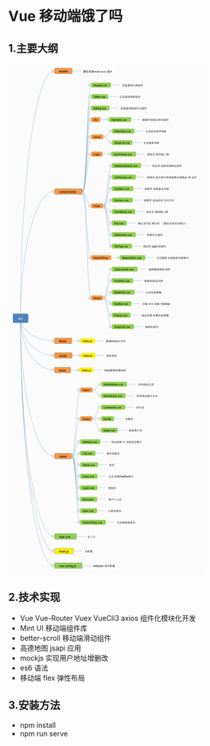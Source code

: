 # Vue 移动端饿了吗

## 1.主要大纲

![image](https://github.com/ZeroShiro/ele-app/blob/master/src/assets/src.png)

## 2.技术实现

- Vue Vue-Router Vuex VueCli3 axios 组件化模块化开发
- Mint UI 移动端组件库
- better-scroll 移动端滑动组件
- 高德地图 jsapi 应用
- mockjs 实现用户地址增删改
- es6 语法
- 移动端 flex 弹性布局

## 3.安装方法

- npm install
- npm run serve
